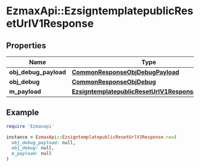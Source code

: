 # EzmaxApi::EzsigntemplatepublicResetUrlV1Response

## Properties

| Name | Type | Description | Notes |
| ---- | ---- | ----------- | ----- |
| **obj_debug_payload** | [**CommonResponseObjDebugPayload**](CommonResponseObjDebugPayload.md) |  |  |
| **obj_debug** | [**CommonResponseObjDebug**](CommonResponseObjDebug.md) |  | [optional] |
| **m_payload** | [**EzsigntemplatepublicResetUrlV1ResponseMPayload**](EzsigntemplatepublicResetUrlV1ResponseMPayload.md) |  |  |

## Example

```ruby
require 'Ezmaxapi'

instance = EzmaxApi::EzsigntemplatepublicResetUrlV1Response.new(
  obj_debug_payload: null,
  obj_debug: null,
  m_payload: null
)
```

